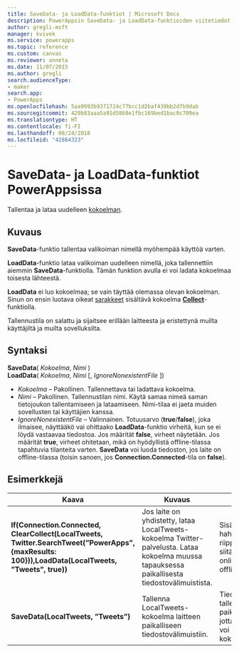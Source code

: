 ```yaml
---
title: SaveData- ja LoadData-funktiot | Microsoft Docs
description: PowerAppsin SaveData- ja LoadData-funktioiden viitetiedot, mukaan lukien syntaksi ja esimerkkejä
author: gregli-msft
manager: kvivek
ms.service: powerapps
ms.topic: reference
ms.custom: canvas
ms.reviewer: anneta
ms.date: 11/07/2015
ms.author: gregli
search.audienceType:
- maker
search.app:
- PowerApps
ms.openlocfilehash: 5aa9992b9371724c77bcc1d2baf439bb2d7b9dab
ms.sourcegitcommit: 429b83aaa5a91d5868e1fbc169bed1bac0c709ea
ms.translationtype: HT
ms.contentlocale: fi-FI
ms.lasthandoff: 08/24/2018
ms.locfileid: "42864323"
---
```

# <a name="savedata-and-loaddata-functions-in-powerapps"></a>SaveData- ja LoadData-funktiot PowerAppsissa
Tallentaa ja lataa uudelleen [kokoelman](../working-with-data-sources.md#collections).

## <a name="description"></a>Kuvaus
**SaveData**-funktio tallentaa valikoiman nimellä myöhempää käyttöä varten.  

**LoadData**-funktio lataa valikoiman uudelleen nimellä, joka tallennettiin aiemmin **SaveData**-funktiolla. Tämän funktion avulla ei voi ladata kokoelmaa toisesta lähteestä.  

**LoadData** ei luo kokoelmaa; se vain täyttää olemassa olevan kokoelman. Sinun on ensin luotava oikeat [sarakkeet](../working-with-tables.md#columns) sisältävä kokoelma **[Collect](function-clear-collect-clearcollect.md)**-funktiolla.

Tallennustila on salattu ja sijaitsee erillään laitteesta ja eristettynä muilta käyttäjiltä ja muilta sovelluksilta.  

## <a name="syntax"></a>Syntaksi
**SaveData**( *Kokoelma*, *Nimi* )<br>**LoadData**( *Kokoelma*, *Nimi* [, *IgnoreNonexistentFile* ])

* *Kokoelma* – Pakollinen.  Tallennettava tai ladattava kokoelma.
* *Nimi* – Pakollinen.  Tallennustilan nimi. Käytä samaa nimeä saman tietojoukon tallentamiseen ja lataamiseen. Nimi-tilaa ei jaeta muiden sovellusten tai käyttäjien kanssa.
* *IgnoreNonexistentFile* – Valinnainen. Totuusarvo (**true**/**false**), joka ilmaisee, näyttääkö vai ohittaako **LoadData**-funktio virheitä, kun se ei löydä vastaavaa tiedostoa. Jos määrität **false**, virheet näytetään. Jos määrität **true**, virheet ohitetaan, mikä on hyödyllistä offline-tilassa tapahtuvia tilanteita varten. **SaveData** voi luoda tiedoston, jos laite on offline-tilassa (toisin sanoen, jos **Connection.Connected**-tila on **false**).

## <a name="examples"></a>Esimerkkejä

| Kaava | Kuvaus | Tulos |
| --- | --- | --- |
| **If(Connection.Connected, ClearCollect(LocalTweets, Twitter.SearchTweet(”PowerApps”, {maxResults: 100})),LoadData(LocalTweets, ”Tweets”, true))** |Jos laite on yhdistetty, lataa LocalTweets-kokoelma Twitter-palvelusta. Lataa kokoelma muussa tapauksessa paikallisesta tiedostovälimuistista. |Sisältö hahmonnetaan riippumatta siitä, onko laite online- vai offline-tilassa. |
| **SaveData(LocalTweets, ”Tweets”)** |Tallenna LocalTweets-kokoelma laitteen paikalliseen tiedostovälimuistiin. |Tiedot tallennetaan paikallisesti, jotta **LoadData** voi ladata sen kokoelmaan. |

